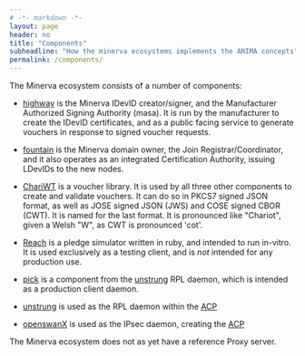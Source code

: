 ```yaml
---
# -*- markdown -*-
layout: page
header: no
title: "Components"
subheadline: "How the minerva ecosystems implements the ANIMA concepts"
permalink: /components/
---
```


The Minerva ecosystem consists of a number of components:

+ [highway](/highway) is the Minerva IDevID creator/signer, and the Manufacturer
  Authorized Signing Authority (masa).  It is run by the manufacturer to
  create the IDevID certificates, and as a public facing service to generate
  vouchers in response to signed voucher requests.

+ [fountain](/fountain) is the Minerva domain owner, the Join
  Registrar/Coordinator, and it also operates as an integrated Certification
  Authority, issuing LDevIDs to the new nodes.

+ [ChariWT](/chariwt) is a voucher library. It is used by all three other components
  to create and validate vouchers.  It can do so in PKCS7 signed JSON format,
  as well as JOSE signed JSON (JWS) and COSE signed CBOR (CWT).  It is named
  for the last format.  It is pronounced like "Chariot", given a Welsh "W",
  as CWT is pronounced 'cot'.

+ [Reach](/reach) is a pledge simulator written in ruby, and intended to run
  in-vitro. It is used exclusively as a testing client, and is *not* intended
  for any production use.

+ [pick](/pick) is a component from the [unstrung](/unstrung) RPL daemon, which
  is intended as a production client daemon.

+ [unstrung](/unstrung) is used as the RPL daemon within the [ACP](/acp)

+ [openswanX](/openswanX) is used as the IPsec daemon, creating the [ACP](/acp)

The Minerva ecosystem does not as yet have a reference Proxy server.




